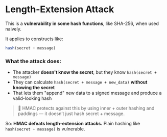 # Length-Extension Attack

This is a **vulnerability in some hash functions**, like SHA-256, when used naively.

It applies to constructs like:

```jsx
hash(secret + message)
```

### What the attack does:

- The attacker **doesn't know the secret**, but they know `hash(secret + message)`
- They can calculate `hash(secret + message + new_data)` **without knowing the secret**
- That lets them "append" new data to a signed message and produce a valid-looking hash

> 🔐 HMAC protects against this by using inner + outer hashing and paddings — it doesn’t just hash secret + message.
> 

So: **HMAC defeats length-extension attacks.** Plain hashing like `hash(secret + message)` is vulnerable.